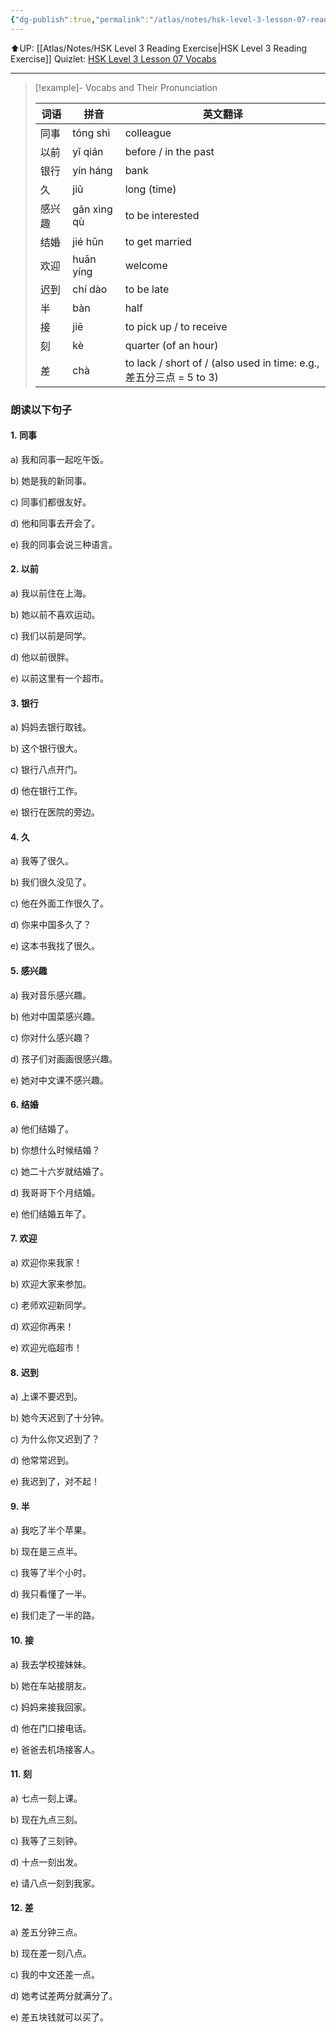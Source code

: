 ```yaml
---
{"dg-publish":true,"permalink":"/atlas/notes/hsk-level-3-lesson-07-reading-exercise/"}
---
```


⬆️UP: [[Atlas/Notes/HSK Level 3 Reading Exercise\|HSK Level 3 Reading Exercise]]
Quizlet: [HSK Level 3 Lesson 07 Vocabs](https://quizlet.com/my/1060388194/hsk-level-3-lesson-07-flash-cards/?i=1vbzw5&x=1jqt)

---

> [!example]- Vocabs and Their Pronunciation
>
> |词语|拼音|英文翻译|
> |---|---|---|
> |同事|tóng shì|colleague|
> |以前|yǐ qián|before / in the past|
> |银行|yín háng|bank|
> |久|jiǔ|long (time)|
> |感兴趣|gǎn xìng qù|to be interested|
> |结婚|jié hūn|to get married|
> |欢迎|huān yíng|welcome|
> |迟到|chí dào|to be late|
> |半|bàn|half|
> |接|jiē|to pick up / to receive|
> |刻|kè|quarter (of an hour)|
> |差|chà|to lack / short of / (also used in time: e.g., 差五分三点 = 5 to 3)|

### 朗读以下句子

#### 1. 同事 

a) 我和同事一起吃午饭。

b) 她是我的新同事。

c) 同事们都很友好。

d) 他和同事去开会了。

e) 我的同事会说三种语言。

#### 2. 以前 

a) 我以前住在上海。

b) 她以前不喜欢运动。

c) 我们以前是同学。

d) 他以前很胖。

e) 以前这里有一个超市。

#### 3. 银行

a) 妈妈去银行取钱。

b) 这个银行很大。

c) 银行八点开门。

d) 他在银行工作。

e) 银行在医院的旁边。

#### 4. 久 

a) 我等了很久。

b) 我们很久没见了。

c) 他在外面工作很久了。

d) 你来中国多久了？

e) 这本书我找了很久。

#### 5. 感兴趣 

a) 我对音乐感兴趣。

b) 他对中国菜感兴趣。

c) 你对什么感兴趣？

d) 孩子们对画画很感兴趣。

e) 她对中文课不感兴趣。


#### 6. 结婚

a) 他们结婚了。

b) 你想什么时候结婚？

c) 她二十六岁就结婚了。

d) 我哥哥下个月结婚。

e) 他们结婚五年了。

#### 7. 欢迎 

a) 欢迎你来我家！

b) 欢迎大家来参加。

c) 老师欢迎新同学。

d) 欢迎你再来！

e) 欢迎光临超市！


#### 8. 迟到

a) 上课不要迟到。

b) 她今天迟到了十分钟。

c) 为什么你又迟到了？

d) 他常常迟到。

e) 我迟到了，对不起！

#### 9. 半

a) 我吃了半个苹果。

b) 现在是三点半。

c) 我等了半个小时。

d) 我只看懂了一半。

e) 我们走了一半的路。


#### 10. 接

a) 我去学校接妹妹。

b) 她在车站接朋友。

c) 妈妈来接我回家。

d) 他在门口接电话。

e) 爸爸去机场接客人。

#### 11. 刻

a) 七点一刻上课。

b) 现在九点三刻。

c) 我等了三刻钟。

d) 十点一刻出发。

e) 请八点一刻到我家。


#### 12. 差

a) 差五分钟三点。

b) 现在差一刻八点。

c) 我的中文还差一点。

d) 她考试差两分就满分了。

e) 差五块钱就可以买了。